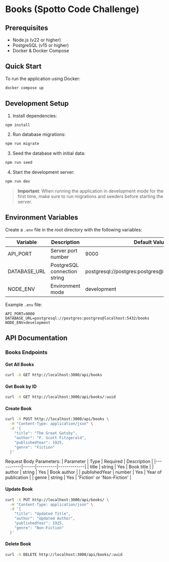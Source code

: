 # Books (Spotto Code Challenge)

## Prerequisites

- Node.js (v22 or higher)
- PostgreSQL (v15 or higher)
- Docker & Docker Compose

## Quick Start

To run the application using Docker:

```bash
docker compose up
```

## Development Setup

1. Install dependencies:
```bash
npm install
```

2. Run database migrations:
```bash
npm run migrate
```

3. Seed the database with initial data:
```bash
npm run seed
```

4. Start the development server:
```bash
npm run dev
```

> **Important**: When running the application in development mode for the first time, make sure to run migrations and seeders before starting the server.

## Environment Variables

Create a `.env` file in the root directory with the following variables:

| Variable | Description | Default Value |
|----------|-------------|---------------|
| API_PORT | Server port number | 9000 |
| DATABASE_URL | PostgreSQL connection string | postgresql://postgres:postgres@localhost:5432/books |
| NODE_ENV | Environment mode | development |

Example `.env` file:
```env
API_PORT=9000
DATABASE_URL=postgresql://postgres:postgres@localhost:5432/books
NODE_ENV=development
```

## API Documentation

### Books Endpoints

#### Get All Books
```bash
curl -X GET http://localhost:3000/api/books
```

#### Get Book by ID
```bash
curl -X GET http://localhost:3000/api/books/:uuid
```

#### Create Book
```bash
curl -X POST http://localhost:3000/api/books \
  -H "Content-Type: application/json" \
  -d '{
    "title": "The Great Gatsby",
    "author": "F. Scott Fitzgerald",
    "publishedYear": 1925,
    "genre": "Fiction"
  }'
```

Request Body Parameters:
| Parameter | Type | Required | Description |
|-----------|------|----------|-------------|
| title | string | Yes | Book title |
| author | string | Yes | Book author |
| publishedYear | number | Yes | Year of publication |
| genre | string | Yes | 'Fiction' or 'Non-Fiction' |

#### Update Book
```bash
curl -X PUT http://localhost:3000/api/books/ \
  -H "Content-Type: application/json" \
  -d '{
    "title": "Updated Title",
    "author": "Updated Author",
    "publishedYear": 1925,
    "genre": "Non-Fiction"
  }'
```

#### Delete Book
```bash
curl -X DELETE http://localhost:3000/api/books/:uuid
```
